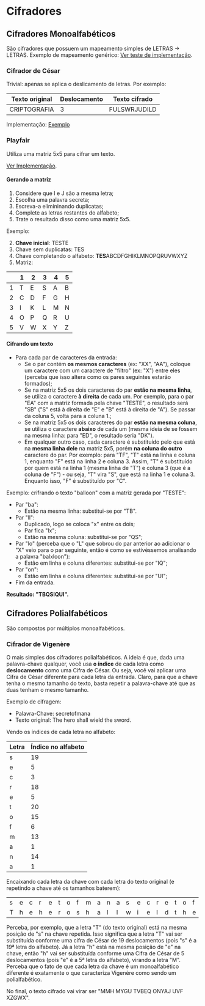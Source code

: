 Cifradores
==========

Cifradores Monoalfabéticos
--------------------------

São cifradores que possuem um mapeamento simples de LETRAS -> LETRAS. Exemplo
de mapeamento genérico: [Ver teste de
implementação](https://github.com/JPTIZ/ciphers-sec/blob/master/tests/test_answers.py#L22).

### Cifrador de César

Trivial: apenas se aplica o deslicamento de letras. Por exemplo:

| Texto original | Deslocamento | Texto cifrado |
|----------------|--------------|---------------|
| CRIPTOGRAFIA   | 3            | FULSWRJUDILD  |

Implementação:
[Exemplo](https://github.com/JPTIZ/ciphers-sec/blob/master/ciphers/caesar.py)

### Playfair

Utiliza uma matriz 5x5 para cifrar um texto.

[Ver
Implementação](https://github.com/JPTIZ/ciphers-sec/blob/master/ciphers/playfair.py).

#### Gerando a matriz

1. Considere que I e J são a mesma letra;
2. Escolha uma palavra secreta;
3. Escreva-a elimininando duplicatas;
4. Complete as letras restantes do alfabeto;
5. Trate o resultado disso como uma matriz 5x5.

Exemplo:

2. **Chave inicial**: TESTE
3. Chave sem duplicatas: TES
4. Chave completando o alfabeto: **TES**ABCDFGHIKLMNOPQRUVWXYZ
5. Matriz:

|   | 1 | 2 | 3 | 4 | 5 |
|---|---|---|---|---|---|
| 1 | T | E | S | A | B |
| 2 | C | D | F | G | H |
| 3 | I | K | L | M | N |
| 4 | O | P | Q | R | U |
| 5 | V | W | X | Y | Z |

#### Cifrando um texto

- Para cada par de caracteres da entrada:
    - Se o par contém **os mesmos caracteres** (ex: "XX", "AA"),
      coloque um caractere com um caractere de "filtro" (ex: "X") entre eles
      (perceba que isso altera como os pares seguintes estarão formados);
    - Se na matriz 5x5 os dois caracteres do par **estão na mesma linha**, se
      utiliza o caractere **à direita** de cada um. Por exemplo, para o par
      "EA" com a matriz formada pela chave "TESTE", o resultado será "SB" ("S"
      está à direita de "E" e "B" está à direita de "A"). Se passar da coluna
      5, volta para a coluna 1.;
    - Se na matriz 5x5 os dois caracteres do par **estão na mesma coluna**, se
      utiliza o caractere **abaixo** de cada um (mesma ideia de se fossem na
      mesma linha: para "ED", o resultado seria "DK").
    - Em qualquer outro caso, cada caractere é substituído pelo que está na
      **mesma linha dele** na matriz 5x5, porém **na coluna do outro**
      caractere do par. Por exemplo: para "TF", "T" está na linha e coluna 1,
      enquanto "F" está na linha 2 e coluna 3. Assim, "T" é substituído por
      quem está na linha 1 (mesma linha de "T") e coluna 3 (que é a coluna de
      "F") - ou seja, "T" vira "S", que está na linha 1 e coluna 3. Enquanto
      isso, "F" é substituído por "C".


Exemplo: crifrando o texto "balloon" com a matriz gerada por "TESTE":
- Par "ba":
  - Estão na mesma linha: substitui-se por "TB".
- Par "ll":
  - Duplicado, logo se coloca "x" entre os dois;
  - Par fica "lx";
  - Estão na mesma coluna: substitui-se por "QS";
- Par "lo" (perceba que o "L" que sobrou do par anterior ao adicionar o "X"
  veio para o par seguinte, então é como se estivéssemos analisando a palavra
  "balxloon"):
  - Estão em linha e coluna diferentes: substitui-se por "IQ";
- Par "on":
  - Estão em linha e coluna diferentes: substitui-se por "UI";
- Fim da entrada.

**Resultado: "TBQSIQUI".**

Cifradores Polialfabéticos
--------------------------

São compostos por múltiplos monoalfabéticos.

### Cifrador de Vigenère

O mais simples dos cifradores polialfabéticos. A ideia é que, dada uma
palavra-chave qualquer, você usa **o índice** de cada letra como
**deslocamento** como uma Cifra de César. Ou seja, você vai aplicar uma Cifra
de César diferente para cada letra da entrada. Claro, para que a chave tenha o
mesmo tamanho do texto, basta repetir a palavra-chave até que as duas tenham o
mesmo tamanho.

Exemplo de cifragem:
- Palavra-Chave: secretofmana
- Texto original: The hero shall wield the sword.

Vendo os índices de cada letra no alfabeto:

| Letra | Índice no alfabeto |
|-------|--------------------|
| s     | 19                 |
| e     | 5                  |
| c     | 3                  |
| r     | 18                 |
| e     | 5                  |
| t     | 20                 |
| o     | 15                 |
| f     | 6                  |
| m     | 13                 |
| a     | 1                  |
| n     | 14                 |
| a     | 1                  |

Encaixando cada letra da chave com cada letra do texto original (e repetindo a
chave até os tamanhos baterem):

| | | | | | | | | | | | | | | | | | | | | | | | | |
|-|-|-|-|-|-|-|-|-|-|-|-|-|-|-|-|-|-|-|-|-|-|-|-|-|
|s|e|c|r|e|t|o|f|m|a|n|a|s|e|c|r|e|t|o|f|m|a|n|a|s|
|T|h|e|h|e|r|o|s|h|a|l|l|w|i|e|l|d|t|h|e|s|w|o|r|d|

Perceba, por exemplo, que a letra "T" (do texto original) está na mesma posição
de "s" na chave repetida. Isso significa que a letra "T" vai ser substituída
conforme uma cifra de César de 19 deslocamentos (pois "s" é a 19ª letra do
alfabeto). Já a letra "h" está na mesma posição de "e" na chave, então "h" vai
ser substituída conforme uma Cifra de César de 5 deslocamentos (pois "e" é a 5ª
letra do alfabeto), virando a letra "M". Perceba que o fato de que cada letra
da chave é um monoalfabético diferente é exatamente o que caracteriza Vigenère
como sendo um polialfabético.

No final, o texto cifrado vai virar ser "MMH MYGU TVBEQ ONYAJ UVF XZGWX".

